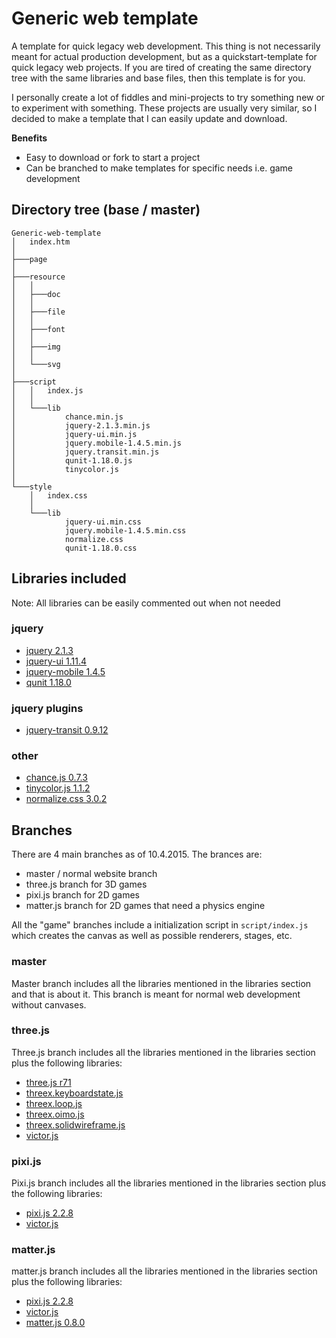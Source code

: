 # Generic web template

A template for quick legacy web development. This thing is not necessarily meant for actual production development, but as a quickstart-template for quick legacy web projects. If you are tired of creating the same directory tree with the same libraries and base files, then this template is for you.

I personally create a lot of fiddles and mini-projects to try something new or to experiment with something. These projects are usually very similar, so I decided to make a template that I can easily update and download.

**Benefits**

* Easy to download or fork to start a project
* Can be branched to make templates for specific needs i.e. game development

## Directory tree (base / master)

```
Generic-web-template
│   index.htm
│
├───page
│
├───resource
│   │
│   ├───doc
│   │
│   ├───file
│   │
│   ├───font
│   │
│   ├───img
│   │
│   └───svg
│
├───script
│   │   index.js
│   │
│   └───lib
│           chance.min.js
│           jquery-2.1.3.min.js
│           jquery-ui.min.js
│           jquery.mobile-1.4.5.min.js
│           jquery.transit.min.js
│           qunit-1.18.0.js
│           tinycolor.js
│
└───style
    │   index.css
    │
    └───lib
            jquery-ui.min.css
            jquery.mobile-1.4.5.min.css
            normalize.css
            qunit-1.18.0.css
```


## Libraries included

Note: All libraries can be easily commented out when not needed

### jquery

* [jquery 2.1.3](http://jquery.com/)
* [jquery-ui 1.11.4](http://jqueryui.com/)
* [jquery-mobile 1.4.5](http://jquerymobile.com/)
* [qunit 1.18.0](https://qunitjs.com/)

### jquery plugins

* [jquery-transit 0.9.12](http://ricostacruz.com/jquery.transit/)

### other

* [chance.js 0.7.3](http://chancejs.com/#)
* [tinycolor.js 1.1.2](https://github.com/bgrins/TinyColor)
* [normalize.css 3.0.2](http://necolas.github.io/normalize.css/)


## Branches

There are 4 main branches as of 10.4.2015. The brances are:

* master / normal website branch
* three.js branch for 3D games
* pixi.js branch for 2D games
* matter.js branch for 2D games that need a physics engine

All the "game" branches include a initialization script in `script/index.js` which creates the canvas as well as possible renderers, stages, etc.

### master

Master branch includes all the libraries mentioned in the libraries section and that is about it. This branch is meant for normal web development without canvases.

### three.js

Three.js branch includes all the libraries mentioned in the libraries section plus the following libraries:

* [three.js r71](http://threejs.org/)
* [threex.keyboardstate.js](http://www.threejsgames.com/extensions/)
* [threex.loop.js](http://www.threejsgames.com/extensions/)
* [threex.oimo.js](http://www.threejsgames.com/extensions/)
* [threex.solidwireframe.js](http://www.threejsgames.com/extensions/)
* [victor.js](http://victorjs.org/)

### pixi.js

Pixi.js branch includes all the libraries mentioned in the libraries section plus the following libraries:

* [pixi.js 2.2.8](http://www.pixijs.com/)
* [victor.js](http://victorjs.org/)

### matter.js

matter.js branch includes all the libraries mentioned in the libraries section plus the following libraries:

* [pixi.js 2.2.8](http://www.pixijs.com/)
* [victor.js](http://victorjs.org/)
* [matter.js 0.8.0](http://brm.io/matter-js/)
